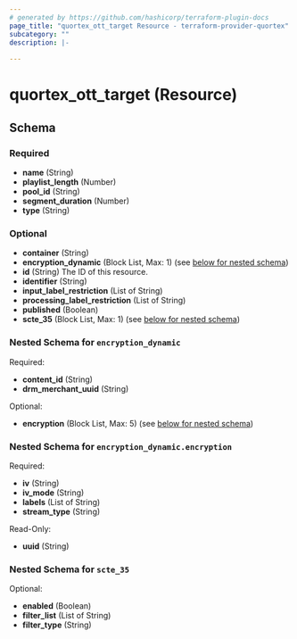 ```yaml
---
# generated by https://github.com/hashicorp/terraform-plugin-docs
page_title: "quortex_ott_target Resource - terraform-provider-quortex"
subcategory: ""
description: |-
  
---
```


# quortex_ott_target (Resource)





<!-- schema generated by tfplugindocs -->
## Schema

### Required

- **name** (String)
- **playlist_length** (Number)
- **pool_id** (String)
- **segment_duration** (Number)
- **type** (String)

### Optional

- **container** (String)
- **encryption_dynamic** (Block List, Max: 1) (see [below for nested schema](#nestedblock--encryption_dynamic))
- **id** (String) The ID of this resource.
- **identifier** (String)
- **input_label_restriction** (List of String)
- **processing_label_restriction** (List of String)
- **published** (Boolean)
- **scte_35** (Block List, Max: 1) (see [below for nested schema](#nestedblock--scte_35))

<a id="nestedblock--encryption_dynamic"></a>
### Nested Schema for `encryption_dynamic`

Required:

- **content_id** (String)
- **drm_merchant_uuid** (String)

Optional:

- **encryption** (Block List, Max: 5) (see [below for nested schema](#nestedblock--encryption_dynamic--encryption))

<a id="nestedblock--encryption_dynamic--encryption"></a>
### Nested Schema for `encryption_dynamic.encryption`

Required:

- **iv** (String)
- **iv_mode** (String)
- **labels** (List of String)
- **stream_type** (String)

Read-Only:

- **uuid** (String)



<a id="nestedblock--scte_35"></a>
### Nested Schema for `scte_35`

Optional:

- **enabled** (Boolean)
- **filter_list** (List of String)
- **filter_type** (String)


